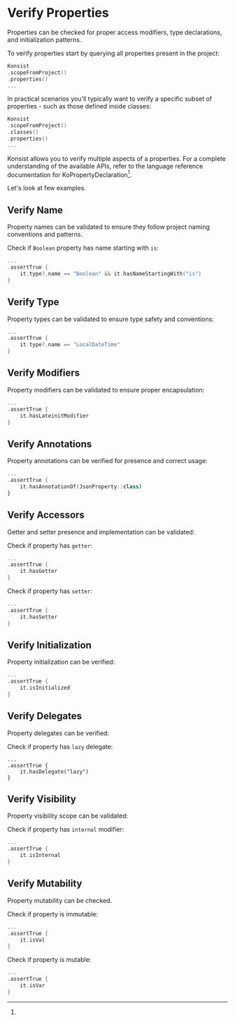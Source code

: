 # Verify Properties

Properties can be checked for proper access modifiers, type declarations, and initialization patterns.

To verify properties start by querying all properties present in the project:

```kotlin
Konsist
.scopeFromProject()
.properties()
...
```

In practical scenarios you'll typically want to verify a specific subset of properties - such as those defined inside classes:

```kotlin
Konsist
.scopeFromProject()
.classes()
.properties()
...
```

Konsist allows you to verify multiple aspects of a properties. For a complete understanding of the available APIs, refer to the language reference documentation for KoPropertyDeclaration[^1].

Let's look at few examples.

## **Verify Name**&#x20;

Property names can be validated to ensure they follow project naming conventions and patterns.

Check if `Boolean` property has name starting with `is`:

```kotlin
...
.assertTrue { 
    it.type?.name == "Boolean" && it.hasNameStartingWith("is")
}
```

## **Verify Type**&#x20;

Property types can be validated to ensure type safety and conventions:

```kotlin
...
.assertTrue { 
    it.type?.name == "LocalDateTime"
}
```

## **Verify Modifiers**&#x20;

Property modifiers can be validated to ensure proper encapsulation:

```kotlin
...
.assertTrue { 
    it.hasLateinitModifier
}
```

## **Verify Annotations**&#x20;

Property annotations can be verified for presence and correct usage:

```kotlin
...
.assertTrue { 
    it.hasAnnotationOf(JsonProperty::class)
}
```

## **Verify Accessors**&#x20;

Getter and setter presence and implementation can be validated:

Check if property has `getter`:

```kotlin
...
.assertTrue { 
    it.hasGetter
}
```

Check if property has `setter`:

```kotlin
...
.assertTrue { 
    it.hasSetter
}
```

## **Verify Initialization**&#x20;

Property initialization can be verified:

```kotlin
...
.assertTrue { 
    it.isInitialized
}
```

## **Verify Delegates**

Property delegates can be verified:

Check if property has `lazy` delegate:

```
...
.assertTrue { 
    it.hasDelegate("lazy") 
}
```

## **Verify Visibility**&#x20;

Property visibility scope can be validated:

Check if property has `internal` modifier:

```kotlin
...
.assertTrue { 
    it.isInternal
}
```

## **Verify Mutability**&#x20;

Property mutability can be checked.

Check if property is immutable:

```kotlin
...
.assertTrue { 
    it.isVal
}
```

Check if property is mutable:

```kotlin
...
.assertTrue { 
    it.isVar
}
```

[^1]: 
